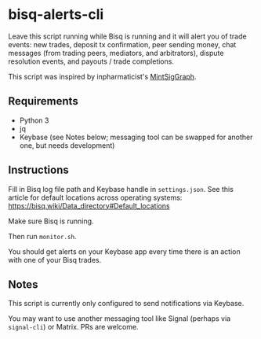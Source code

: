 # bisq-alerts-cli

Leave this script running while Bisq is running and it will alert you of trade events: new trades, deposit tx confirmation, peer sending money, chat messages (from trading peers, mediators, and arbitrators), dispute resolution events, and payouts / trade completions.

This script was inspired by inpharmaticist's [MintSigGraph](https://github.com/inpharmaticist/MintSigGraph).

## Requirements

- Python 3
- jq
- Keybase (see Notes below; messaging tool can be swapped for another one, but needs development)

## Instructions

Fill in Bisq log file path and Keybase handle in `settings.json`. See this article for default locations across operating systems:
https://bisq.wiki/Data_directory#Default_locations

Make sure Bisq is running.

Then run `monitor.sh`.

You should get alerts on your Keybase app every time there is an action with one of your Bisq trades.

## Notes

This script is currently only configured to send notifications via Keybase.

You may want to use another messaging tool like Signal (perhaps via `signal-cli`) or Matrix. PRs are welcome.
